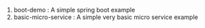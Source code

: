1. boot-demo : A simple spring boot example
2. basic-micro-service : A simple very basic micro service example